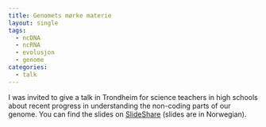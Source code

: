 ```yaml
---
title: Genomets mørke materie
layout: single
tags:
  - ncDNA
  - ncRNA
  - evolusjon
  - genome
categories:
  - talk
---
```


I was invited to give a talk in Trondheim for science teachers in high schools about recent progress in understanding the non-coding parts of our genome. You can find the slides on [SlideShare](http://www.slideshare.net/JonBrte/genomets-mrke-materie) (slides are in Norwegian).
